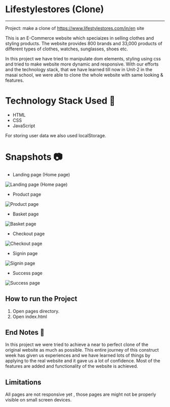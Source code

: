 # Lifestylestores (Clone)
-----

Project: make a clone of https://www.lifestylestores.com/in/en site

This is an E-Commerce website which speciaizes in selling clothes and styling products. The website provides 800 brands and 33,000 products of different types of clothes, watches, sunglasses, shoes etc.

In this project we have tried to manipulate dom elements, styling using css and tried to make website more dynamic and responsive. With our efforts and the technology stack, that we have learned till now in Unit-2 in the masai school, we were able to clone the whole website with same looking & features.

# Technology Stack Used 🌟
* HTML
* CSS
* JavaScript

For storing user data we also used localStorage.

# Snapshots 📷
* Landing page (Home page)

![Landing page (Home page)](https://github.com/aadityaneve/Clone-lifestylestores/blob/main/screenshots/1-home-page.png?raw=true)

* Product page

![Product page](https://github.com/aadityaneve/Clone-lifestylestores/blob/main/screenshots/2-product-page.png?raw=true)

* Basket page

![Basket page](https://github.com/aadityaneve/Clone-lifestylestores/blob/main/screenshots/3-basket-page.png?raw=true)

* Checkout page

![Checkout page](https://github.com/aadityaneve/Clone-lifestylestores/blob/main/screenshots/4-checkout-page.png?raw=true)

* Signin page

![Signin page](https://github.com/aadityaneve/Clone-lifestylestores/blob/main/screenshots/5-signin-page.png?raw=true)

* Success page

![Success page](https://github.com/aadityaneve/Clone-lifestylestores/blob/main/screenshots/6-success-page.png?raw=true)

## How to run the Project
1. Open pages directory.
2. Open index.html

## End Notes 📑
In this project we were tried to achieve a near to perfect clone of the original website as much as possible. This entire journey of this construct week has given us experiences and we have learned lots of things by applying to the real website and it gave us a lot of confidence. Most of the features are added and functionality of the website is achieved.

## Limitations
All pages are not responsive yet , those pages are might not be properly visible on small screen devices.